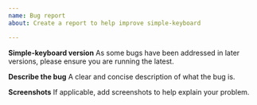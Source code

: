 ```yaml
---
name: Bug report
about: Create a report to help improve simple-keyboard

---
```


**Simple-keyboard version**
As some bugs have been addressed in later versions, please ensure you are running the latest.

**Describe the bug**
A clear and concise description of what the bug is.

**Screenshots**
If applicable, add screenshots to help explain your problem.
